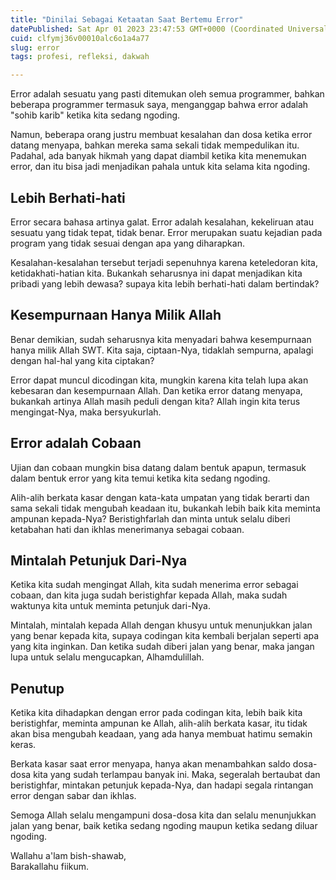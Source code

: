 ```yaml
---
title: "Dinilai Sebagai Ketaatan Saat Bertemu Error"
datePublished: Sat Apr 01 2023 23:47:53 GMT+0000 (Coordinated Universal Time)
cuid: clfymj36v00010alc6o1a4a77
slug: error
tags: profesi, refleksi, dakwah

---
```


Error adalah sesuatu yang pasti ditemukan oleh semua programmer, bahkan beberapa programmer termasuk saya, menganggap bahwa error adalah "sohib karib" ketika kita sedang ngoding.

Namun, beberapa orang justru membuat kesalahan dan dosa ketika error datang menyapa, bahkan mereka sama sekali tidak mempedulikan itu. Padahal, ada banyak hikmah yang dapat diambil ketika kita menemukan error, dan itu bisa jadi menjadikan pahala untuk kita selama kita ngoding.

## Lebih Berhati-hati

Error secara bahasa artinya galat. Error adalah kesalahan, kekeliruan atau sesuatu yang tidak tepat, tidak benar. Error merupakan suatu kejadian pada program yang tidak sesuai dengan apa yang diharapkan.

Kesalahan-kesalahan tersebut terjadi sepenuhnya karena keteledoran kita, ketidakhati-hatian kita. Bukankah seharusnya ini dapat menjadikan kita pribadi yang lebih dewasa? supaya kita lebih berhati-hati dalam bertindak?

## Kesempurnaan Hanya Milik Allah

Benar demikian, sudah seharusnya kita menyadari bahwa kesempurnaan hanya milik Allah SWT. Kita saja, ciptaan-Nya, tidaklah sempurna, apalagi dengan hal-hal yang kita ciptakan?

Error dapat muncul dicodingan kita, mungkin karena kita telah lupa akan kebesaran dan kesempurnaan Allah. Dan ketika error datang menyapa, bukankah artinya Allah masih peduli dengan kita? Allah ingin kita terus mengingat-Nya, maka bersyukurlah.

## Error adalah Cobaan

Ujian dan cobaan mungkin bisa datang dalam bentuk apapun, termasuk dalam bentuk error yang kita temui ketika kita sedang ngoding.

Alih-alih berkata kasar dengan kata-kata umpatan yang tidak berarti dan sama sekali tidak mengubah keadaan itu, bukankah lebih baik kita meminta ampunan kepada-Nya? Beristighfarlah dan minta untuk selalu diberi ketabahan hati dan ikhlas menerimanya sebagai cobaan.

## Mintalah Petunjuk Dari-Nya

Ketika kita sudah mengingat Allah, kita sudah menerima error sebagai cobaan, dan kita juga sudah beristighfar kepada Allah, maka sudah waktunya kita untuk meminta petunjuk dari-Nya.

Mintalah, mintalah kepada Allah dengan khusyu untuk menunjukkan jalan yang benar kepada kita, supaya codingan kita kembali berjalan seperti apa yang kita inginkan. Dan ketika sudah diberi jalan yang benar, maka jangan lupa untuk selalu mengucapkan, Alhamdulillah.

## Penutup

Ketika kita dihadapkan dengan error pada codingan kita, lebih baik kita beristighfar, meminta ampunan ke Allah, alih-alih berkata kasar, itu tidak akan bisa mengubah keadaan, yang ada hanya membuat hatimu semakin keras.

Berkata kasar saat error menyapa, hanya akan menambahkan saldo dosa-dosa kita yang sudah terlampau banyak ini. Maka, segeralah bertaubat dan beristighfar, mintakan petunjuk kepada-Nya, dan hadapi segala rintangan error dengan sabar dan ikhlas.

Semoga Allah selalu mengampuni dosa-dosa kita dan selalu menunjukkan jalan yang benar, baik ketika sedang ngoding maupun ketika sedang diluar ngoding.

Wallahu a'lam bish-shawab,  
Barakallahu fiikum.
